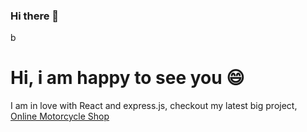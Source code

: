 ### Hi there 👋

<!--
**AlfaOrionis/AlfaOrionis** is a ✨ _special_ ✨ repository because its `README.md` (this file) appears on your GitHub profile.

Here are some ideas to get you started:

- 🔭 I’m currently working on ...
- 🌱 I’m currently learning ...
- 👯 I’m looking to collaborate on ...
- 🤔 I’m looking for help with ...
- 💬 Ask me about ...
- 📫 How to greach me: .df..
- 😄 Pronouns: ...
- ⚡ Fun fact: ...
-->
b


<h1>Hi, i am happy to see you 😄</h1>
I am in love with React and express.js, checkout my latest big project, <a href="https://github.com/AlfaOrionis/Motorcycle-Shop">Online Motorcycle Shop </a>
